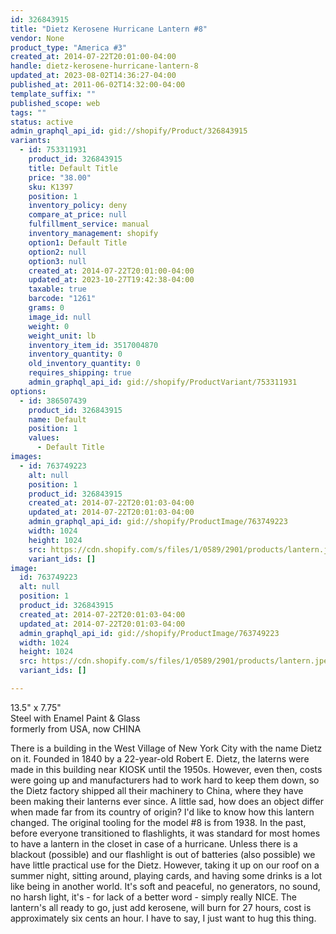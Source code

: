 ```yaml
---
id: 326843915
title: "Dietz Kerosene Hurricane Lantern #8"
vendor: None
product_type: "America #3"
created_at: 2014-07-22T20:01:00-04:00
handle: dietz-kerosene-hurricane-lantern-8
updated_at: 2023-08-02T14:36:27-04:00
published_at: 2011-06-02T14:32:00-04:00
template_suffix: ""
published_scope: web
tags: ""
status: active
admin_graphql_api_id: gid://shopify/Product/326843915
variants:
  - id: 753311931
    product_id: 326843915
    title: Default Title
    price: "38.00"
    sku: K1397
    position: 1
    inventory_policy: deny
    compare_at_price: null
    fulfillment_service: manual
    inventory_management: shopify
    option1: Default Title
    option2: null
    option3: null
    created_at: 2014-07-22T20:01:00-04:00
    updated_at: 2023-10-27T19:42:38-04:00
    taxable: true
    barcode: "1261"
    grams: 0
    image_id: null
    weight: 0
    weight_unit: lb
    inventory_item_id: 3517004870
    inventory_quantity: 0
    old_inventory_quantity: 0
    requires_shipping: true
    admin_graphql_api_id: gid://shopify/ProductVariant/753311931
options:
  - id: 386507439
    product_id: 326843915
    name: Default
    position: 1
    values:
      - Default Title
images:
  - id: 763749223
    alt: null
    position: 1
    product_id: 326843915
    created_at: 2014-07-22T20:01:03-04:00
    updated_at: 2014-07-22T20:01:03-04:00
    admin_graphql_api_id: gid://shopify/ProductImage/763749223
    width: 1024
    height: 1024
    src: https://cdn.shopify.com/s/files/1/0589/2901/products/lantern.jpeg?v=1406073663
    variant_ids: []
image:
  id: 763749223
  alt: null
  position: 1
  product_id: 326843915
  created_at: 2014-07-22T20:01:03-04:00
  updated_at: 2014-07-22T20:01:03-04:00
  admin_graphql_api_id: gid://shopify/ProductImage/763749223
  width: 1024
  height: 1024
  src: https://cdn.shopify.com/s/files/1/0589/2901/products/lantern.jpeg?v=1406073663
  variant_ids: []

---
```


13.5" x 7.75"  
Steel with Enamel Paint & Glass  
formerly from USA, now CHINA

There is a building in the West Village of New York City with the name Dietz on it. Founded in 1840 by a 22-year-old Robert E. Dietz, the laterns were made in this building near KIOSK until the 1950s. However, even then, costs were going up and manufacturers had to work hard to keep them down, so the Dietz factory shipped all their machinery to China, where they have been making their lanterns ever since. A little sad, how does an object differ when made far from its country of origin? I'd like to know how this lantern changed. The original tooling for the model #8 is from 1938. In the past, before everyone transitioned to flashlights, it was standard for most homes to have a lantern in the closet in case of a hurricane. Unless there is a blackout (possible) and our flashlight is out of batteries (also possible) we have little practical use for the Dietz. However, taking it up on our roof on a summer night, sitting around, playing cards, and having some drinks is a lot like being in another world. It's soft and peaceful, no generators, no sound, no harsh light, it's - for lack of a better word - simply really NICE. The lantern's all ready to go, just add kerosene, will burn for 27 hours, cost is approximately six cents an hour. I have to say, I just want to hug this thing.